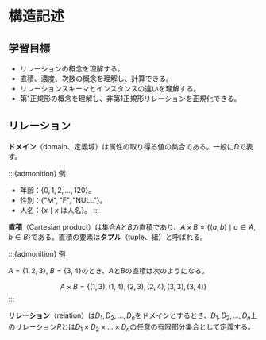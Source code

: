 # 構造記述

## 学習目標

- リレーションの概念を理解する。
- 直積、濃度、次数の概念を理解し、計算できる。
- リレーションスキーマとインスタンスの違いを理解する。
- 第1正規形の概念を理解し、非第1正規形リレーションを正規化できる。

## リレーション

**ドメイン**（domain、定義域）は属性の取り得る値の集合である。一般に$D$で表す。

:::{admonition} 例
- 年齢：$\{0, 1, 2, \ldots, 120\}$。
- 性別：$\{\text{"M"}, \text{"F"}, \text{"NULL"}\}$。
- 人名：$\{x \mid x \text{ は人名}\}$。
:::

**直積**（Cartesian product）は集合$A$と$B$の直積であり、$A \times B = \{(a, b) \mid a \in A, b \in B\}$である。直積の要素は**タプル**（tuple、組）と呼ばれる。

:::{admonition} 例

$A = \{1, 2, 3\}$, $B = \{3, 4\}$のとき、$A$と$B$の直積は次のようになる。

$$A \times B = \{(1, 3), (1, 4), (2, 3), (2, 4), (3, 3), (3, 4)\}$$
:::

**リレーション**（relation）は$D_1, D_2, \ldots, D_n$をドメインとするとき、$D_1, D_2, \ldots, D_n$上のリレーション$R$とは$D_1 \times D_2 \times \ldots \times D_n$の任意の有限部分集合として定義する。



<!-- \documentclass{beamer}
\usepackage{booktabs}  % For clean table lines
\usepackage{colortbl}
\usepackage{xcolor}
\usepackage{xeCJK}
\usefonttheme{professionalfonts}
\setCJKmainfont{Noto Serif CJK JP}
\setCJKsansfont{Noto Sans CJK JP}
\setCJKmonofont{Noto Sans Mono CJK JP}

% Set theme
\usetheme{Boadilla} 

% Set itemize and enumerate items
\setbeamertemplate{itemize items}[default]
\setbeamertemplate{enumerate items}[default]
\setbeamertemplate{sections/subsections in toc}[square]

\title{リレーショナルデータベース}
\subtitle{Lecture 2: リレーショナルデータモデル（構造記述）}
\author{劉 子昂}

\date{Compile: \today}

\AtBeginSection[]
{
  \begin{frame}
    \frametitle{目次}
    \tableofcontents[currentsection]
  \end{frame}
}

\begin{document}

\frame{\titlepage}

\begin{frame}{予備知識}
    \begin{itemize}
        \item 集合（set）
        \item 直積（Cartesian product）
        \item 冪集合（power set）
    \end{itemize}
\end{frame}

\begin{frame}{学習目標}
    \begin{enumerate}
        \item リレーションの概念を理解する。
        \item 直積、濃度、次数の概念を理解し、計算できる。
        \item リレーションスキーマとインスタンスの違いを理解する。
        \item 第1正規形の概念を理解し、非第1正規形リレーションを正規化できる。
    \end{enumerate}
\end{frame}

\begin{frame}{目次}
    \tableofcontents
\end{frame}

\section{リレーション}

\begin{frame}{ドメイン}
    \begin{block}{ドメイン（domain、定義域）}
        属性の取り得る値の集合。一般に$D$で表す。
    \end{block}
    \vfill
    \begin{exampleblock}{例}
        \begin{description}
            \item[年齢] $\{0, 1, 2, \ldots, 120\}$
            \item[性別] $\{\text{"M"}, \text{"F"}, \text{NULL}\}$
            \item[人名] $\{x \mid x \text{ は人名}\}$
        \end{description}
    \end{exampleblock}
\end{frame}

\begin{frame}{直積}
    \begin{block}{直積（Cartesian product）}
        集合$A$と$B$の直積は、$A \times B = \{(a, b) \mid a \in A, b \in B\}$である。直積の要素はタップル（tuple、組）と呼ばれる。
    \end{block}
    \vfill
    \begin{exampleblock}{$A = \{1, 2, 3\}$, $B = \{3, 4\}$}
        $A \times B = \{(1, 3), (1, 4), (2, 3), (2, 4), (3, 3), (3, 4)\}$
    \end{exampleblock}
    \begin{exampleblock}{$A = \{1, 2\}$, $B = \{a, b, c\}, C = \{3, 4\}$}
        $A \times B \times C = \{(1, a, 3), (1, a, 4), (1, b, 3), (1, b, 4), (1, c, 3), \ldots\}$
    \end{exampleblock}
\end{frame}

\begin{frame}{リレーション}
    \begin{block}{リレーション（relation）}
        $D_1, D_2, \ldots, D_n$をドメインとするとき、$D_1, D_2, \ldots, D_n$上のリレーション$R$とは$D_1 \times D_2 \times \ldots \times D_n$の任意の有限部分集合として定義する。
    \end{block}
    \vfill
    \begin{exampleblock}{$D_1 = \{1, 2, 3\}$, $D_2 = \{a, b\}$}
        $R = \{(1, a), (2, b), (3, a)\}$
    \end{exampleblock}
    \begin{exampleblock}{$D_1 = \{"Tom", "Mary"\}$, $D_2 = \{1, 2, \ldots, 120\}$}
        $R = \{("Tom", 20), ("Mary", 30), ("Tom", 40)\}$
    \end{exampleblock}
\end{frame}

\begin{frame}{リレーション：濃度と次数}
    \begin{block}{濃度（cardinality）}
        リレーションのタップルの数をリレーションの濃度という。
    \end{block}
    \begin{block}{次数（degree）}
        リレーションが定義されるドメインの数をリレーションの次数という。
    \end{block}
    \vfill
    \begin{exampleblock}{例}
        $R = \{(1, a), (2, b), (3, a)\}$の濃度は3、次数は2である。
    \end{exampleblock}
\end{frame}

\begin{frame}{テーブル}
    リレーションを\textbf{テーブル}（table）として表すことができる。
    \begin{itemize}
        \item テーブルの行はリレーションのタップルに対応する。\\順序はない（集合の定義を思い出そう）。
        \item テーブルの列はリレーションのドメインに対応する。
    \end{itemize}
    \vfill
    \begin{exampleblock}{$D_1 = \{"Tom", "Mary"\}$, $D_2 = \{0, 1, 2, \ldots\}$}
        $R = \{("Tom", 25), ("Mary", 30)\}$
    \end{exampleblock}
    \begin{table}
        \begin{tabular}{cc}
            \toprule
            Tom & 25 \\
            Mary & 30 \\
            \bottomrule
        \end{tabular}
    \end{table}
    TomとMaryの年齢？給与？
\end{frame}

\section{リレーションスキーマとインスタンス}

\begin{frame}{属性名とリレーション名}
    \textbf{属性名}（attribute name）：テーブルの列の名前。

    \textbf{リレーション名}（relation name）：テーブルの名前。
    \vfill
    \begin{exampleblock}{$D_1=\{x \mid x \text{は人名}\}$, $D_2=\{0, 1, 2, \ldots\}$}
        \begin{description}
            \item[リレーション名] EMPLOYEE
            \item[属性名] NAME, AGE
        \end{description}
        \begin{table}
            \begin{tabular}{cc}
                \toprule
                NAME & AGE \\
                \midrule
                Tom & 25 \\
                Mary & 30 \\
                \bottomrule
            \end{tabular}
            \caption{EMPLOYEE}
        \end{table}
    \end{exampleblock}
\end{frame}

\begin{frame}{リレーションの定義}
    \begin{block}{ドメイン関数（domain function）}
        $A_i$を属性名、$D_i$をドメイン、$i=1, 2, \ldots, n$とすると、$\text{dom}: A_i \to D_i$をドメイン関数という。
    \end{block}
    % \begin{exampleblock}{$A_1$を名前、$A_2$を年齢、$D_1$を$\{x \mid x \text{は人名}\}$、$D_2$を$\{0, 1, 2, \ldots\}$}
    %     $\text{dom}(A_1) = D_1$, $\text{dom}(A_2) = D_2$
    % \end{exampleblock}
    \vfill
    \begin{block}{リレーション}
        リレーション$R$は$\text{dom}(A_1) \times \text{dom}(A_2) \times \ldots \times \text{dom}(A_n)$の有限部分集合である。
    \end{block} 
\end{frame}

\begin{frame}{リレーションスキーマとインスタンス}
    \begin{block}{リレーションスキーマ（relation schema）}
        $\boldsymbol{R}$をリレーション名、$A_1, A_2, \ldots, A_n$を属性名、$\text{dom}$をドメイン関数とするとき、リレーションスキーマは$\boldsymbol{R}(A_1, A_2, \ldots, A_n)$である。
    \end{block}
    \begin{block}{インスタンス（instance）}
        $R \subseteq \text{dom}(A_1) \times \text{dom}(A_2) \times \ldots \times \text{dom}(A_n)$を$\boldsymbol{R}$のインスタンスという。
    \end{block}
    \vfill
    \begin{itemize}
        \item リレーションスキーマはリレーションの構造を記述する。
        \item インスタンスはリレーションの具体的な値を記述する。
    \end{itemize}
\end{frame} 

\section{第1正規形}

\begin{frame}{第1正規形の定義}
    \begin{block}{第1正規形（1NF, first normal form）}
        リレーションスキーマ$\boldsymbol{R}(A_1, A_2, \ldots, A_n)$が第1正規形であるとは、任意のドメインがシンプル\footnote{シンプル：ドメインの元が原子的（atomic）、即ち分解不可能（nondecomposable）な値であること。}であることをいう。
    \end{block}
\end{frame}

\begin{frame}{非第1正規形}
    入れ子型リレーション：ドメインを複数のドメインの直積として定義する。
    \begin{exampleblock}{$\text{dom}(\text{学生名}) = \text{dom}(\text{姓}) \times \text{dom}(\text{名})$}
        \begin{table}
            \begin{tabular}{ccc}
                \toprule
                学生番号 & 学生名 & \dots \\
                \midrule
                9375 & (田中, 太郎) & \dots \\
                9376 & (山田, 花子) & \dots \\
                \bottomrule
            \end{tabular}
        \end{table}
    \end{exampleblock}
\end{frame}

\begin{frame}{非第1正規形}

    冪集合（power set）として定義されるドメイン。
    \begin{exampleblock}{$\text{dom}(\text{科目}) = \mathcal{P}(\text{dom}(\text{科目名}))$}
        \begin{table}
            \begin{tabular}{cc}
                \toprule
                学生番号 & 科目 \\
                \midrule
                9375 & \{数学, 物理, 化学\} \\
                9376 & \{英語, 数学\} \\
                \bottomrule
            \end{tabular}
        \end{table}
    \end{exampleblock}

    \vfill
    $A$を集合とするとき、$A$の冪集合$\mathcal{P}(A)$は$A$の部分集合全体の集合である。\\
    If $A = \{a, b\}$, then $\mathcal{P}(A) = \{\emptyset, \{a\}, \{b\}, \{a, b\}\}$.

\end{frame}

\begin{frame}{非第1正規形リレーションの正規化}
    \begin{table}
        \begin{tabular}{ccc}
            \toprule
            学生番号 & 学生名 & \dots \\
            \midrule
            9375 & (田中, 太郎) & \dots \\
            9376 & (山田, 花子) & \dots \\
            \bottomrule
        \end{tabular}
    \end{table}
    \vfill

    \begin{table}
        \begin{tabular}{cccc}
            \toprule
            学生番号 & 姓 & 名 & \dots \\
            \midrule
            9375 & 田中 & 太郎 & \dots \\
            9376 & 山田 & 花子 & \dots \\
            \bottomrule
        \end{tabular}
    \end{table}
\end{frame}

\begin{frame}{非第1正規形リレーションの正規化}
    \begin{table}
        \begin{tabular}{cc}
            \toprule
            学生番号 & 科目 \\
            \midrule
            9375 & \{数学, 物理, 化学\} \\
            9376 & \{英語, 数学\} \\
            \bottomrule
        \end{tabular}
    \end{table}

    \vfill

    \begin{table}
        \begin{tabular}{cc}
            \toprule
            学生番号 & 科目 \\
            \midrule
            9375 & 数学 \\
            9375 & 物理 \\
            9375 & 化学 \\
            9376 & 英語 \\
            9376 & 数学 \\
            \bottomrule
        \end{tabular}
    \end{table}
\end{frame}

\end{document} -->